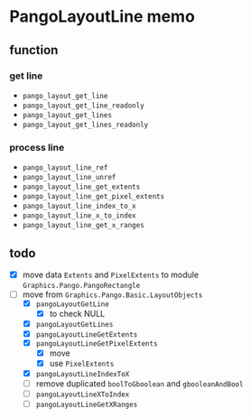 PangoLayoutLine memo
====================

function
--------

### get line

* `pango_layout_get_line`
* `pango_layout_get_line_readonly`
* `pango_layout_get_lines`
* `pango_layout_get_lines_readonly`

### process line

* `pango_layout_line_ref`
* `pango_layout_line_unref`
* `pango_layout_line_get_extents`
* `pango_layout_line_get_pixel_extents`
* `pango_layout_line_index_to_x`
* `pango_layout_line_x_to_index`
* `pango_layout_line_get_x_ranges`

todo
----

* [x] move data `Extents` and `PixelExtents` to module `Graphics.Pango.PangoRectangle`
* [ ] move from `Graphics.Pango.Basic.LayoutObjects`
	+ [x] `pangoLayoutGetLine`
		- [x] to check NULL
	+ [x] `pangoLayoutGetLines`
	+ [x] `pangoLayoutLineGetExtents`
	+ [x] `pangoLayoutLineGetPixelExtents`
		- [x] move
		- [x] use `PixelExtents`
	+ [x] `pangoLayoutLineIndexToX`
	+ [ ] remove duplicated `boolToGboolean` and `gbooleanAndBool`
	+ [ ] `pangoLayoutLineXToIndex`
	+ [ ] `pangoLayoutLineGetXRanges`
